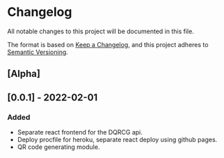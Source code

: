 # Changelog

All notable changes to this project will be documented in this file.

The format is based on [Keep a Changelog](https://keepachangelog.com/en/1.0.0/),
and this project adheres to [Semantic Versioning](https://semver.org/spec/v2.0.0.html).

## [Alpha]

## [0.0.1] - 2022-02-01

### Added

- Separate react frontend for the DQRCG api.
- Deploy procfile for heroku, separate react deploy using github pages.
- QR code generating module.
